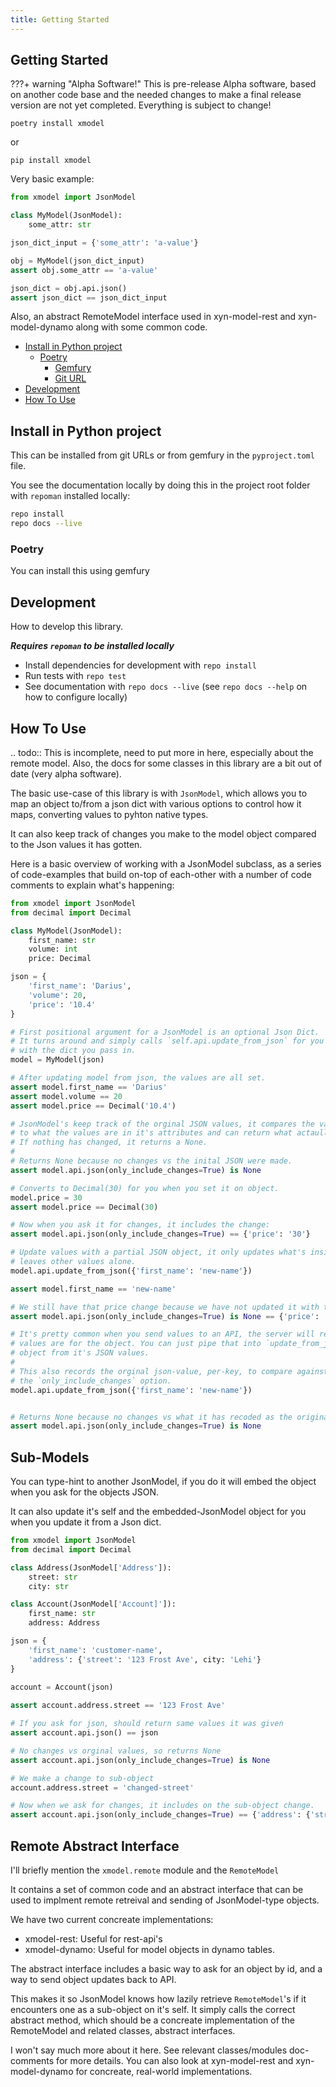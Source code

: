 ```yaml
---
title: Getting Started
---
```

## Getting Started

???+ warning "Alpha Software!"
    This is pre-release Alpha software, based on another code base and
    the needed changes to make a final release version are not yet
    completed. Everything is subject to change!


```shell
poetry install xmodel
```

or

```shell
pip install xmodel
```

Very basic example:

```python
from xmodel import JsonModel

class MyModel(JsonModel):
    some_attr: str

json_dict_input = {'some_attr': 'a-value'}    

obj = MyModel(json_dict_input)
assert obj.some_attr == 'a-value'

json_dict = obj.api.json()
assert json_dict == json_dict_input
```



Also, an abstract RemoteModel interface used in xyn-model-rest and xyn-model-dynamo along with
some common code.


- [Install in Python project](#install-in-python-project)
  - [Poetry](#poetry)
    - [Gemfury](#gemfury)
    - [Git URL](#git-url)
- [Development](#development)
- [How To Use](#how-to-use)

## Install in Python project

This can be installed from git URLs or from gemfury in the `pyproject.toml` file.

You see the documentation locally by doing this in the project root folder with `repoman` installed 
locally:

```bash
repo install
repo docs --live
```

### Poetry

You can install this using gemfury

## Development

How to develop this library. 

__*Requires `repoman` to be installed locally*__

* Install dependencies for development with `repo install`
* Run tests with `repo test`
* See documentation with `repo docs --live` (see `repo docs --help` on how to configure locally)


## How To Use

.. todo::  This is incomplete, need to put more in here, especially about the remote model.
    Also, the docs for some classes in this library are a bit out of date (very alpha software).

The basic use-case of this library is with `JsonModel`, which allows you to map an object
to/from a json dict with various options to control how it maps, converting values to
pyhton native types.

It can also keep track of changes you make to the model object compared to the Json values it
has gotten.

Here is a basic overview of working with a JsonModel subclass, as a series of code-examples
that build on-top of each-other with a number of code comments to explain what's happening:

```python
from xmodel import JsonModel
from decimal import Decimal

class MyModel(JsonModel):
    first_name: str
    volume: int
    price: Decimal

json = {
    'first_name': 'Darius',
    'volume': 20,
    'price': '10.4'
}

# First positional argument for a JsonModel is an optional Json Dict.
# It turns around and simply calls `self.api.update_from_json` for you
# with the dict you pass in.
model = MyModel(json)

# After updating model from json, the values are all set.
assert model.first_name == 'Darius'
assert model.volume == 20
assert model.price == Decimal('10.4')

# JsonModel's keep track of the orginal JSON values, it compares the values
# to what the values are in it's attributes and can return what actaully changed.
# If nothing has changed, it returns a None.
#
# Returns None because no changes vs the inital JSON were made.
assert model.api.json(only_include_changes=True) is None

# Converts to Decimal(30) for you when you set it on object.
model.price = 30
assert model.price == Decimal(30)

# Now when you ask it for changes, it includes the change:
assert model.api.json(only_include_changes=True) == {'price': '30'}

# Update values with a partial JSON object, it only updates what's inside json dict,
# leaves other values alone.
model.api.update_from_json({'first_name': 'new-name'})

assert model.first_name == 'new-name'

# We still have that price change because we have not updated it with the new json-value yet.
assert model.api.json(only_include_changes=True) is None == {'price': '30'}

# It's pretty common when you send values to an API, the server will return what the current
# values are for the object. You can just pipe that into `update_from_json` to update the
# object from it's JSON values.
#
# This also records the orginal json-value, per-key, to compare against for
# the `only_include_changes` option.
model.api.update_from_json({'first_name': 'new-name'})


# Returns None because no changes vs what it has recoded as the original JSON values:
assert model.api.json(only_include_changes=True) is None

```

## Sub-Models

You can type-hint to another JsonModel, if you do it will embed the object when you ask
for the objects JSON.

It can also update it's self and the embedded-JsonModel object for you when you update it
from a Json dict.

```python
from xmodel import JsonModel
from decimal import Decimal

class Address(JsonModel['Address']):
    street: str
    city: str

class Account(JsonModel['Account]']):
    first_name: str
    address: Address

json = {
    'first_name': 'customer-name',
    'address': {'street': '123 Frost Ave', city: 'Lehi'}
}
    
account = Account(json)

assert account.address.street == '123 Frost Ave'

# If you ask for json, should return same values it was given
assert account.api.json() == json

# No changes vs orginal values, so returns None
assert account.api.json(only_include_changes=True) is None

# We make a change to sub-object
account.address.street = 'changed-street'

# Now when we ask for changes, it includes on the sub-object change.
assert account.api.json(only_include_changes=True) == {'address': {'street': 'changed-street'}}
```


## Remote Abstract Interface

I'll briefly mention the `xmodel.remote` module and the `RemoteModel`

It contains a set of common code and an abstract interface that can be used to implment
remote retreival and sending of JsonModel-type objects.

We have two current concreate implementations:

- xmodel-rest: Useful for rest-api's
- xmodel-dynamo: Useful for model objects in dynamo tables.

The abstract interface includes a basic way to ask for an object by id,
and a way to send object updates back to API.

This makes it so JsonModel knows how lazily retrieve `RemoteModel`'s if it encounters one
as a sub-object on it's self.
It simply calls the correct abstract method, which should be a concreate implementation
of the RemoteModel and related classes, abstract interfaces.

I won't say much more about it here.
See relevant classes/modules doc-comments for more details.
You can also look at xyn-model-rest and xyn-model-dynamo for concreate,
real-world implementations.

